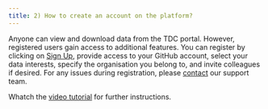 ```yaml
---
title: 2) How to create an account on the platform?
---
```

Anyone can view and download data from the TDC portal. However, registered users gain access to additional features. You can register by clicking on [Sign Up](https://tdc-data-portal.vercel.app/auth/signup), provide access to your GitHub account, select your data interests, specify the organisation you belong to, and invite colleagues if desired. For any issues during registration, please [contact](https://tdc-data-portal.vercel.app/contact) our support team.

Whatch the [video tutorial](https://github.com/user-attachments/assets/d282d580-3ab9-47f4-a85e-d945e0793f01) for further instructions.





